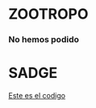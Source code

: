 # ZOOTROPO

### No hemos podido 

# SADGE

[Este es el codigo](https://github.com/ANGEY33/Arduino/blob/main/molinillo.ino.ino)


